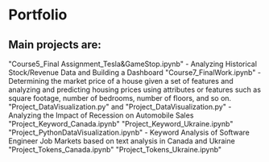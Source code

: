 # Portfolio
## Main projects are:  
"Course5_Final Assignment_Tesla&GameStop.ipynb" - Analyzing Historical Stock/Revenue Data and Building a Dashboard
"Course7_FinalWork.ipynb" - Determining the market price of a house given a set of features and analyzing and predicting housing prices using attributes or features such as square footage, number of bedrooms, number of floors, and so on. 
"Project_DataVisualization.py" and "Project_DataVisualization.py" - Analyzing the Impact of Recession on Automobile Sales
"Project_Keyword_Canada.ipynb"
      "Project_Keyword_Ukraine.ipynb"
      "Project_PythonDataVisualization.ipynb" - Keyword Analysis of Software Engineer Job Markets based on text analysis in Canada and Ukraine
      "Project_Tokens_Canada.ipynb"
      "Project_Tokens_Ukraine.ipynb"
